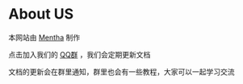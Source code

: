 # About US

本网站由 [Mentha](https://mentha-mc.github.io/) 制作

点击加入我们的 [QQ群](https://qm.qq.com/q/D7iDQHLZS0) ，我们会定期更新文档

 文档的更新会在群里通知，群里也会有一些教程，大家可以一起学习交流


